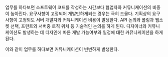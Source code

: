 업무를 하다보면 소프트웨어 코드를 작성하는 시간보다 협업자와 커뮤니케이션의 비중이 높아진다. 요구사항이 고정되어 개발만하게되는 경우는 극히 드물다. 기획상의 요구사항이 고정되도 서버 개발자와 커뮤니케이션 비용이 발생한다. API 논의와 폴링과 웹소켓 선택, 프런트와 서버중 로직 위치 등 기술적인 논의를 하게 된다. 디자이너와 커뮤니케이션도 발생하는 데 디자인에 따른 개발 가능여부와 일정에 대한 커뮤니케이션을 하게 된다.

이와 같이 업무를 하다보면 커뮤니케이션이 빈번하게 발생한다. 